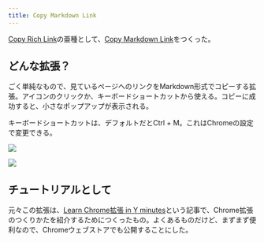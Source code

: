 ```yaml
---
title: Copy Markdown Link
---
```

[Copy Rich Link](https://chrome.google.com/webstore/detail/copy-rich-link/hikiamlgpdcabppakpmemaofmkgknpea)の亜種として、[Copy Markdown Link](https://chrome.google.com/webstore/detail/copy-markdown-link/gkceaaphhbeanfciglgpffnncfpipjpa)をつくった。

どんな拡張？
------

ごく単純なもので、見ているページへのリンクをMarkdown形式でコピーする拡張。アイコンのクリックか、キーボードショートカットから使える。コピーに成功すると、小さなポップアップが表示される。

キーボードショートカットは、デフォルトだとCtrl + M。これはChromeの設定で変更できる。

![](https://lh3.googleusercontent.com/docs/ADP-6oG2KJ6DGEylofyylikbpwucc8WZo3eOjiRpcB4aVH_vWI7GOj7w_eQgjI593Ti6WZAeUyiLBt1UYrWdsDwLHHoXuBzvpeGnQWcY12Dq31hBYbHUrco5qT_kwEg9wIanWKTfAuLkAfVIYHi2ufBRV0Q0i_J7eaxlLRhyUAuRGYUIh6lgW59pYTFuAgzBtic7_NShC749GPetC0EnMwR-dJtma_79olA2PtjpTNtWrjckLCsjFzAuk4m9-Mh7rXT6VpmaNis4bURbCE31DY_TA2IHvuFZbD3j2pSN--BBDuqT0MgisBVn_B2WAC76syQoFHmSlZQy49aE6wB8LyluYJNBz_U50xNwEvDULDy1Yu7KhRuZjpheYsjSz_8oJek0LIgLb_V7xyv0k_2Ld1UAIENXUatQQBze46B-e6f1ocJ_PZ9h1hant_NjWdjSFiC9prmP0H95whM9vPV2lWOC3TZhhi4Gp4rCNsFLFr1rIavES3Xa0by-UxOqWw3sEr0z9A1EGRXL-hgfH3J5maevOpGF0vlnmfm0wvasfX6VBr1ngggxjhvUMhehqNkWGTbO1_XXoDrYfODrdTQrxFZWIGqVeDlg3Uksv-TRLbIXZjtn7yuKjEP95fn50-zMD6wrrtzJBXZqW74OJ2LdmYvT4J9IopeGB7vJQ5ivGBD5QgP8vt5dX1JRaybpMg2VXOETtrWFeD1NNq7CzeUreVbuBV5XftP19ex6SeI_jA1WooLRyrCKv0xB4H38xhJV1mhECljF12M1jOa9nVOMsVNZYIq2iQCwRC3NUw3Oc_ogTLKgj6nPwu_jDsPzyt_sPf3pcifcjRUMtACsYA-ZsiUJ7RSvX_6U03eqbZr3WMCrdr-Iqt7Z9RBg5C_aRx5RS6aYRS7ztgvpINxBQkLuL-DbmurRHLVT1HMX32s7jQV6figp50EHKoaTwsYKirp9Wc0MU1Ezmm4qHLhqRA3soy_xHzs9xU38lAIVVfyorqzGgAYAqnERX-LwGXljngxdYrgutDamYzwzj2apfnNq0e-t1R-6pbRRT0wqvkyyTKR8mmnNf9ZeVEIVfuaLI86lfReTwTKWYakH-11DhG1vPVHQdgeWqah7t10k1M306_Ti1eLOtmlf79vsVv8lWRoJuIprT7oxM83qChrrhNOh7jJiP1Ar3Iafq5u-PX2-UQuDfNpOQWC7Z7QeLrvJGSF0Zb8W_bb57H4ScuvDjBYnBG11q8j9mqmVBviUwSxNiZQfxNTuzXc-)

![](https://lh3.googleusercontent.com/docs/ADP-6oG0s-76NXhPLWsbt21trageTL5swO_psPKbaeWptiGFBSfJkCwn7CMl_OPo3n9sLw68Fd5xMurxhRipTMe6386eWX6SLlJRJZkPpcUhP_Nx5bkb0XK7jgaXbodm2k4-idmXryKN1axhAAG5XzfcPvb6E6wF0lfNc4bgkUV1tmV7QpFL8bXRiNsvGevopPZ3WTZqiWrAfkVByL0xhSaj5tzanWiffuxEsGDhXkmhVhbrL5eJr3hAQkkdDJC1wMBlJWmAJQVxVn4B5PpdHAvNjAGL6dVy9DohhemzyY9DcNwHih3RDl4tRRBiW2_0ijmTenDcXtO50L2KMaht0AMzbzDhZ5iOWjz826yXpbmoCSR0S50bb-KBI0mmTpOTaot_3fV7Mw_p1MpOhawhs98Gyl-CDRYWn_Zi4bdI1IXh4aty3ut4uhG3TownVKYTBfLb0jOo-zxsxFYJN_7niI2nf8bfO9OwetU8Yi180SwROeupx6Lr--FteAb0AnZQjJT-7kvXw7fEfgX-0yVxaLDmBo-ywXhOkY7QzsuDunEgnhjJanjW2UB5Ob-fFBe2nARgYohvPaNFikkyFq9xpko10YprOu7SeGkTgDaQ_ayA25xUsXOBK9OrQTrS7oIDIgSYb02cw-W-9lRWsreayLq7XdffvVAWotuM_k4fNipVBri6o7UMh9xx8ffHnluDgNRx9GJwk9QQG-mfO15UE85-ng-YrclkEKkKFZ8lyO7csz3oNDuggUycgx4Dk3aAW-EgugdrMF8pqCOXC67PBfm2JdHPVZJbkQBmxIS2VLRn1yYBsrVMET-aghyqtDFUd5MdIPmmeZeP-CYNZrWpf250wIqDCscvVU--QyuTNOv-vnGbLa698aHtynBtZ8QBy2xcFvj4RPzCJB4VTaynXoA3pNklpa6UPixwwsEHIsuxTJbg8lKIxvEQEuEFVQ0pak8-A59UI1VvTQw87n4PkkgpMIztESrga6hpz8P2mYOhPVEAUigksnevoOitSckPVlktvceJjF2NuTDywoQcvbkpH9JTg_O8W9jlsOh2IwXBEr9xjehAMKlTRg1Pg-4noOU_MGnIfm5tUwmuWYNhVX0r_4_G8wJsBiFZdkKFAQQMrN-kiukI5KwDdA-U2tiKKT_-0rvwuLCbTQT8etbjOwpcohVMNzzxBMjoIt7e_KgRNvOsBGDGPDqTsqfPZeMxcRIQzgr2p29XRydS4ui8sXYlv6ezT49ZBihfuUhBPhris8_zGJmQ)

チュートリアルとして
----------

元々この拡張は、[Learn Chrome拡張 in Y minutes](https://r7kamura.com/articles/2022-05-18-learn-chrome-extention-in-y-minutes)という記事で、Chrome拡張のつくりかたを紹介するためにつくったもの。よくあるものだけど、まずまず便利なので、Chromeウェブストアでも公開することにした。
